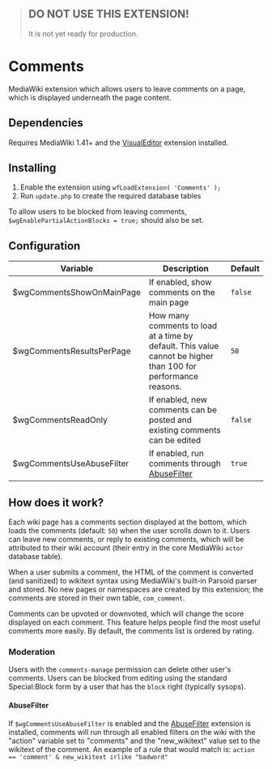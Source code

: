 > ## DO NOT USE THIS EXTENSION!
> It is not yet ready for production.

# Comments
MediaWiki extension which allows users to leave comments on a page, which is displayed underneath the page content.

## Dependencies
Requires MediaWiki 1.41+ and the [VisualEditor](https://www.mediawiki.org/wiki/Extension:VisualEditor) extension installed.

## Installing
1. Enable the extension using `wfLoadExtension( 'Comments' );`
2. Run `update.php` to create the required database tables

To allow users to be blocked from leaving comments, `$wgEnablePartialActionBlocks = true;` should also be set.

## Configuration
| Variable                  | Description                                                                                                   | Default |
|---------------------------|---------------------------------------------------------------------------------------------------------------|---------|
| $wgCommentsShowOnMainPage | If enabled, show comments on the main page                                                                    | `false` |
| $wgCommentsResultsPerPage | How many comments to load at a time by default. This value cannot be higher than 100 for performance reasons. | `50`    |
| $wgCommentsReadOnly       | If enabled, new comments can be posted and existing comments can be edited                                    | `false` |
| $wgCommentsUseAbuseFilter | If enabled, run comments through [AbuseFilter](https://www.mediawiki.org/wiki/Extension:AbuseFilter)          | `true`  |


## How does it work?
Each wiki page has a comments section displayed at the bottom, which loads the comments (default: `50`) when the user scrolls down to it. Users can leave new comments, or reply to existing comments, which will be attributed to their wiki account (their entry in the core MediaWiki `actor` database table).

When a user submits a comment, the HTML of the comment is converted (and sanitized) to wikitext syntax using MediaWiki's built-in Parsoid parser and stored. No new pages or namespaces are created by this extension; the comments are stored in their own table, `com_comment`.

Comments can be upvoted or downvoted, which will change the score displayed on each comment. This feature helps people find the most useful comments more easily. By default, the comments list is ordered by rating.

### Moderation
Users with the `comments-manage` permission can delete other user's comments. Users can be blocked from editing using the standard Special:Block form by a user that has the `block` right (typically sysops).

#### AbuseFilter
If `$wgCommentsUseAbuseFilter` is enabled and the [AbuseFilter](https://www.mediawiki.org/wiki/Extension:AbuseFilter) extension is installed, comments will run through all enabled filters on the wiki with the "action" variable set to "comments" and the "new_wikitext" value set to the wikitext of the comment. An example of a rule that would match is: `action == 'comment' & new_wikitext irlike "badword"`

